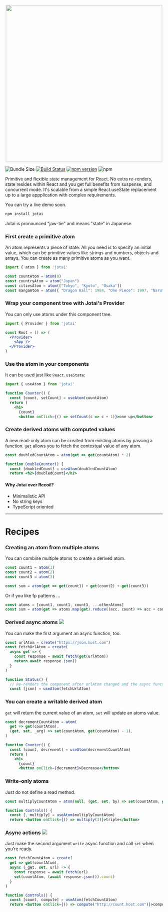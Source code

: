 <p align="center">
  <img width="500" src="jotai.png" />
</p>

![Bundle Size](https://badgen.net/bundlephobia/minzip/jotai) [![Build Status](https://travis-ci.org/react-spring/jotai.svg?branch=master)](https://travis-ci.org/react-spring/jotai) [![npm version](https://badge.fury.io/js/jotai.svg)](https://badge.fury.io/js/jotai) ![npm](https://img.shields.io/npm/dt/jotai.svg)

Primitive and flexible state management for React. No extra re-renders, state resides within React and you get full benefits from suspense, and concurrent mode. It's scalable from a simple React.useState replacement up to a large appplication with complex requirements.

You can try a live demo soon.

```bash
npm install jotai
```    

Jotai is pronounced "jaw-tie" and means "state" in Japanese.

### First create a primitive atom

An atom represents a piece of state. All you need is to specify an initial value, which can be primitive values like strings and numbers, objects and arrays. You can create as many primitive atoms as you want.

```jsx
import { atom } from 'jotai'

const countAtom = atom(0)
const countryAtom = atom("Japan")
const citiesAtom = atom(["Tokyo", "Kyoto", "Osaka"])
const mangaAtom = atom({ "Dragon Ball": 1984, "One Piece": 1997, "Naruto": 1999 })
```

### Wrap your component tree with Jotai's Provider

You can only use atoms under this component tree.

```jsx
import { Provider } from 'jotai'

const Root = () => (
  <Provider>
    <App />
  </Provider>
)
```

### Use the atom in your components

It can be used just like `React.useState`:

```jsx
import { useAtom } from 'jotai'

function Counter() {
  const [count, setCount] = useAtom(countAtom)
  return (
    <h1>
      {count}
      <button onClick={() => setCount(c => c + 1)}>one up</button>
```

### Create derived atoms with computed values

A new read-only atom can be created from existing atoms by passing a function. `get` allows you to fetch the contextual value of any atom.

```jsx
const doubledCountAtom = atom(get => get(countAtom) * 2)

function DoubleCounter() {
  const [doubledCount] = useAtom(doubledCountAtom)
  return <h2>{doubledCount}</h2>
```

#### Why Jotai over Recoil?

* Minimalistic API
* No string keys
* TypeScript oriented

---

# Recipes

### Creating an atom from multiple atoms

You can combine multiple atoms to create a derived atom.

```jsx
const count1 = atom(1)
const count2 = atom(2)
const count3 = atom(3)

const sum = atom(get => get(count1) + get(count2) + get(count3))
```

Or if you like fp patterns ... 

```jsx
const atoms = [count1, count1, count3, ...otherAtoms]
const sum = atom(get => atoms.map(get).reduce((acc, count) => acc + count))
```

### Derived async atoms ![](https://img.shields.io/badge/-needs_suspense-brightgreen)

You can make the first argument an async function, too.

```jsx
const urlAtom = create("https://json.host.com")
const fetchUrlAtom = create(
  async get => {
    const response = await fetch(get(urlAtom))
    return await response.json()
  }
)

function Status() {
  // Re-renders the component after urlAtom changed and the async function above concludes
  const [json] = useAtom(fetchUrlAtom)
```

### You can create a writable derived atom

`get` will return the current value of an atom, `set` will update an atoms value.

```jsx
const decrementCountAtom = atom(
  get => get(countAtom),
  (get, set, _arg) => set(countAtom, get(countAtom) - 1),
)

function Counter() {
  const [count, decrement] = useAtom(decrementCountAtom)
  return (
    <h1>
      {count}
      <button onClick={decrement}>Decrease</button>
```

### Write-only atoms

Just do not define a read method.

```jsx
const multiplyCountAtom = atom(null, (get, set, by) => set(countAtom, get(countAtom) * by))

function Controls() {
  const [, multiply] = useAtom(multiplyCountAtom)
  return <button onClick={() => multiply(3)}>triple</button>
```

### Async actions ![](https://img.shields.io/badge/-needs_suspense-brightgreen)

Just make the second argument `write` async function and call `set` when you're ready.

```jsx
const fetchCountAtom = create(
  get => get(countAtom),
  async (_get, set, url) => {
    const response = await fetch(url)
    set(countAtom, (await response.json()).count)
  }
)

function Controls() {
  const [count, compute] = useAtom(fetchCountAtom)
  return <button onClick={() => compute("http://count.host.com")}>compute</button>
```
